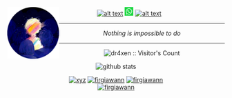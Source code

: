 <img src="avatar.png" width="120" height="120" align="left">
<center>
<a href="https://Instagram.com/firgiawan.id"><img src="https://upload.wikimedia.org/wikipedia/commons/9/95/Instagram_logo_2022.svg" alt="alt text" width="20" height="20"></a> 
<a href="https://wa.me/6285173118500?text=Asalamualaikum+bang"><img src="https://github.com/Yayan-XD/Yayan-XD/blob/master/img/whatsapp.png" alt="alt text" width="20" height="20"></a>
<a href="https://www.facebook.com/firgi.awan.927758"><img src="https://upload.wikimedia.org/wikipedia/commons/5/51/Facebook_f_logo_%282019%29.svg" alt="alt text" width="20" height="20"></a>
&nbsp;&nbsp;     &nbsp;&nbsp;    &nbsp;&nbsp;   &nbsp;&nbsp;   &nbsp;&nbsp;

___
_Nothing is impossible to do_
___

</p>
<p align="center"><img src="https://profile-counter.glitch.me/{firgiawann}/count.svg" alt="dr4xen :: Visitor's Count" /></p>

![github stats](https://github-readme-stats.vercel.app/api?username=firgiawann&show_icons=true&theme=dark)

<a href="https://github.com/firgiawann/xyz"><img title="xyz" src="https://github-readme-stats.vercel.app/api/pin/?username=firgiawann&repo=xyz&theme=dark"></a>
<a href="https://github.com/firgiawann/firgiawann"><img title="firgiawann" src="https://github-readme-stats.vercel.app/api/pin/?username=firgiawann&repo=firgiawann&theme=dark"></a>
<a href="https://github.com/firgiawann"><img title="firgiawann" src="https://github-readme-stats.vercel.app/api/top-langs/?username=firgiawann&layout=compact&theme=dark"></a><br>
<a href="https://github.com/firgiawann"><img title="firgiawann" src="https://github-readme-stats.vercel.app/api?username=firgiawann&show_icons=true&include_all_commits=true&theme=dark&cache_seconds=3200"></a>
